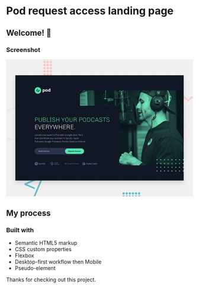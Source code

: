 # Pod request access landing page

## Welcome! 👋

### Screenshot

![Blogr landing page coding challenge](./preview.jpg)

## My process

### Built with

- Semantic HTML5 markup
- CSS custom properties
- Flexbox
- Desktop-first workflow then Mobile
- Pseudo-element

Thanks for checking out this project.
